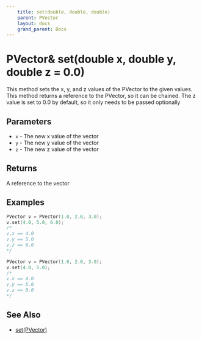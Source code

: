 ```yaml
---
    title: set(double, double, double)
    parent: PVector
    layout: docs
    grand_parent: Docs
---
```


# PVector& set(double x, double y, double z = 0.0)

This method sets the x, y, and z values of the PVector to the given values. This method returns a reference to the PVector, so it can be chained.
The z value is set to 0.0 by default, so it only needs to be passed optionally

## Parameters

- `x` - The new x value of the vector
- `y` - The new y value of the vector
- `z` - The new z value of the vector

## Returns

A reference to the vector

## Examples

```cpp
PVector v = PVector(1.0, 2.0, 3.0);
v.set(4.0, 5.0, 6.0);
/*
v.x == 4.0
v.y == 5.0
v.z == 6.0
*/
```

```cpp
PVector v = PVector(1.0, 2.0, 3.0);
v.set(4.0, 5.0);
/*
v.x == 4.0
v.y == 5.0
v.z == 0.0
*/
```

## See Also

- [set(PVector)](set_PVector)
